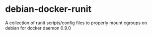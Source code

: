 debian-docker-runit
===================

A collection of runit scripts/config files to properly mount cgroups on debian for docker daemon 0.9.0
